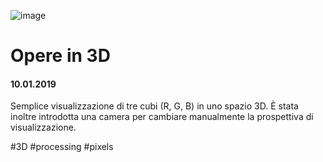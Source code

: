 ![image](https://github.com/KeremTurkyilmaz/TypeMismatchSketches/blob/master/Opere%20in%203D/image/OpereIn3D.jpg)

# Opere in 3D

#### 10.01.2019

Semplice visualizzazione di tre cubi (R, G, B) in uno spazio 3D. È stata inoltre introdotta una camera per cambiare manualmente la prospettiva di visualizzazione.

\#3D \#processing \#pixels

